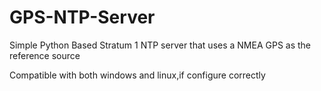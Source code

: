 # GPS-NTP-Server

Simple Python Based Stratum 1 NTP server that uses a NMEA GPS as the reference source

Compatible with both windows and linux,if configure correctly
